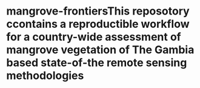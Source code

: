# mangrove-frontiersThis reposotory ccontains a reproductible workflow for a country-wide assessment of mangrove vegetation of The Gambia based state-of-the remote sensing methodologies
